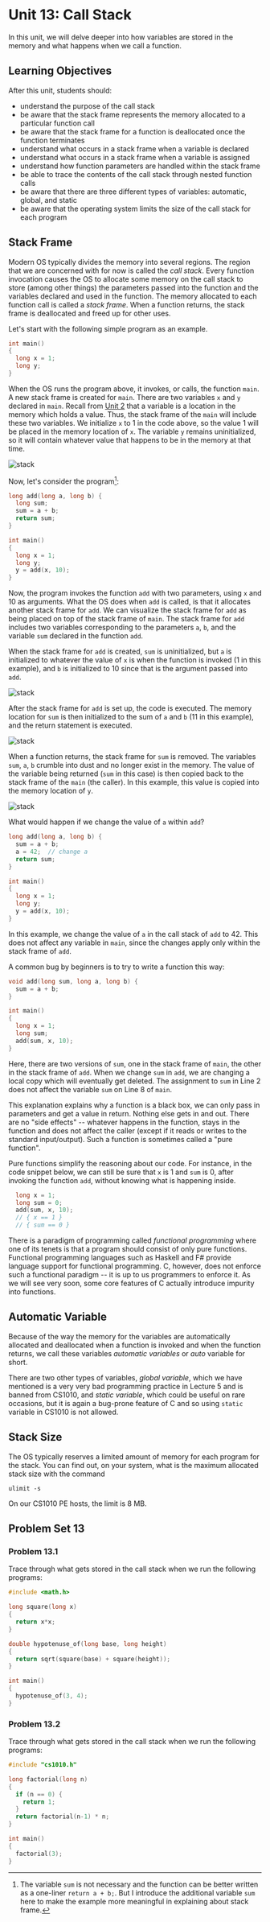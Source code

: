 # Unit 13: Call Stack

In this unit, we will delve deeper into how variables are stored in the memory and what happens when we call a function.

## Learning Objectives
After this unit, students should:

- understand the purpose of the call stack
- be aware that the stack frame represents the memory allocated to a particular function call
- be aware that the stack frame for a function is deallocated once the function terminates
- understand what occurs in a stack frame when a variable is declared
- understand what occurs in a stack frame when a variable is assigned
- understand how function parameters are handled within the stack frame
- be able to trace the contents of the call stack through nested function calls
- be aware that there are three different types of variables: automatic, global, and static
- be aware that the operating system limits the size of the call stack for each program


## Stack Frame

Modern OS typically divides the memory into several regions.  The region that we are concerned with for now is called the _call stack_.
Every function invocation causes the OS to allocate some memory on the call stack to store (among other things) the parameters passed into the function and the variables declared and used in the function.  The memory allocated to each function call is called a _stack frame_.  When a function returns, the stack frame is deallocated and freed up for other uses.

Let's start with the following simple program as an example.

```C
int main()
{
  long x = 1;
  long y;
}
```

When the OS runs the program above, it invokes, or calls, the function `main`.  A new stack frame is created for `main`.  There are two variables `x` and `y` declared in `main`.  Recall from [Unit 2](02-algo.md) that a variable is a location in the memory which holds a value.  Thus, the stack frame of the `main` will include these two variables.  We initialize `x` to 1 in the code above, so the value 1 will be placed in the memory location of `x`.  The variable `y` remains uninitialized, so it will contain whatever value that happens to be in the memory at that time.

![stack](figures/stack/stack.001.png)

Now, let's consider the program[^1]:

[^1]: The variable `sum` is not necessary and the function can be better written as a one-liner `return a + b;`.  But I introduce the additional variable `sum` here to make the example more meaningful in explaining about stack frame.

```C
long add(long a, long b) {
  long sum;
  sum = a + b;
  return sum;
}

int main()
{
  long x = 1;
  long y;
  y = add(x, 10);
}
```

Now, the program invokes the function `add` with two parameters, using `x` and 10 as arguments.  What the OS does when `add` is called, is that it allocates another stack frame for `add`.  We can visualize the stack frame for `add` as being placed on top of the stack frame of `main`.  The stack frame for `add` includes two variables corresponding to the parameters `a`, `b`, and the variable `sum` declared in the function `add`.

When the stack frame for `add` is created, `sum` is uninitialized, but `a` is initialized to whatever the value of `x` is when the function is invoked (1 in this example), and `b` is initialized to 10 since that is the argument passed into `add`.

![stack](figures/stack/stack.002.png)

After the stack frame for `add` is set up, the code is executed.  The memory location for `sum` is then initialized to the sum of `a` and `b` (11 in this example), and the return statement is executed. 

![stack](figures/stack/stack.003.png)

When a function returns, the stack frame for `sum` is removed.  The variables `sum`, `a`, `b` crumble into dust and no longer exist in the memory.  The value of the variable being returned (`sum` in this case) is then copied back to the stack frame of the `main` (the caller).  In this example, this value is copied into the memory location of `y`.

![stack](figures/stack/stack.004.png)

What would happen if we change the value of `a` within `add`?

```C
long add(long a, long b) {
  sum = a + b;
  a = 42;  // change a
  return sum;
}

int main()
{
  long x = 1;
  long y;
  y = add(x, 10);
}
```

In this example, we change the value of `a` in the call stack of `add` to 42.  This does not affect any variable in `main`, since the changes apply only within the stack frame of `add`.

A common bug by beginners is to try to write a function this way:

```C
void add(long sum, long a, long b) {
  sum = a + b;
}

int main()
{
  long x = 1;
  long sum;
  add(sum, x, 10);
}
```

Here, there are two versions of `sum`, one in the stack frame of `main`, the other in the stack frame of `add`.  When we change `sum` in `add`, we are changing a local copy which will eventually get deleted.  The assignment to `sum` in Line 2 does not affect the variable `sum` on Line 8 of `main`.

This explanation explains why a function is a black box, we can only pass in parameters and get a value in return.  Nothing else gets in and out.  There are no "side effects" -- whatever happens in the function, stays in the function and does not affect the caller (except if it reads or writes to the standard input/output).  Such a function is sometimes called a "pure function".

Pure functions simplify the reasoning about our code.  For instance, in the code snippet below, we can still be sure that `x` is 1 and `sum` is 0, after invoking the function `add`, without knowing what is happening inside. 

```C
  long x = 1;
  long sum = 0;
  add(sum, x, 10);
  // { x == 1 }
  // { sum == 0 }
```

There is a paradigm of programming called _functional programming_ where one of its tenets is that a program should consist of only pure functions.  Functional programming languages such as Haskell and F# provide language support for functional programming.  C, however, does not enforce such a functional paradigm -- it is up to us programmers to enforce it.  As we will see very soon, some core features of C actually introduce impurity into functions.


## Automatic Variable

Because of the way the memory for the variables are automatically allocated and deallocated when a function is invoked and when the function returns, we call these variables _automatic variables_ or _auto_ variable for short.  

There are two other types of variables, _global variable_, which we have mentioned is a very very bad programming practice in Lecture 5 and is banned from CS1010, and _static variable_, which could be useful on rare occasions, but it is again a bug-prone feature of C and so using `static` variable in CS1010 is not allowed.

## Stack Size

The OS typically reserves a limited amount of memory for each program for the stack.  You can find out, on your system, what is the maximum allocated stack size with the command
```
ulimit -s
```

On our CS1010 PE hosts, the limit is 8 MB. 

## Problem Set 13

### Problem 13.1

Trace through what gets stored in the call stack when we run the following programs:

```C
#include <math.h>

long square(long x)
{
  return x*x;
}

double hypotenuse_of(long base, long height)
{
  return sqrt(square(base) + square(height));
}

int main()
{
  hypotenuse_of(3, 4);
}
```

### Problem 13.2

Trace through what gets stored in the call stack when we run the following programs:

```C
#include "cs1010.h"

long factorial(long n)
{
  if (n == 0) {
    return 1;
  }
  return factorial(n-1) * n;
}

int main()
{
  factorial(3);
}
```
